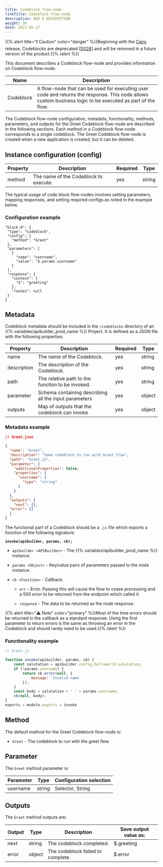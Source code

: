 ```yaml
---
title: Codeblock flow-node
linkTitle: Codeblock flow-node
description: ADD A DESCRIPTION
weight: 30
date: 2021-05-17
---
```


{{% alert title="❗️ Caution" color="danger" %}}Beginning with the [Cairo](/docs/deprecations/) release, Codeblocks are deprecated \[[D028](/docs/deprecations/#D028)\] and will be removed in a future version of the product.{{% /alert %}}

This document describes a Codeblock flow-node and provides information on Codeblock flow-node.

| Name | Description |
| --- | --- |
| Codeblock | A flow-node that can be used for executing user code and returns the response. This node allows custom business logic to be executed as part of the flow. |

The Codeblock flow-node configuration, metadata, functionality, methods, parameters, and outputs for the Greet Codeblock flow-node are described in the following sections. Each method in a Codeblock flow-node corresponds to a single codeblock. The Greet Codeblock flow-node is created when a new application is created, but it can be deleted.

## Instance configuration (config)

| Property | Description | Required | Type |
| --- | --- | --- | --- |
| method | The name of the Codeblock to execute. | yes | string |

The typical usage of code block flow-nodes involves setting parameters, mapping responses, and setting required configs as noted in the example below.

### Configuration example

```
"block.0": {
 "type": "Codeblock",
 "config": {
   "method": "Greet"
 },
 "parameters": [
   {
     "name": "username",
     "value": "$.params.username"
   }
 ],
 "response": {
   "context": {
     "$": "greeting"
   },
   "routes": null
 }
}
```

## Metadata

Codeblock metadata should be included in the `/codeblocks` directory of an {{% variables/apibuilder_prod_name %}} Project. It is defined as a JSON file with the following properties:

| Property | Description | Required | Type |
| --- | --- | --- | --- |
| name | The name of the Codeblock. | yes | string |
| description | The description of the Codeblock. | yes | string |
| path | The relative path to the function to be invoked. | yes | string |
| parameter | Schema containing describing all the input parameters | yes | object |
| outputs | Map of outputs that the codeblock can invoke | yes | object |

### Metadata example

```json
// Greet.json

{
  "name": "Greet",
  "description": "Some codeblock to run with Greet flow",
  "path": "Greet.js",
  "parameter": {
    "additionalProperties": false,
    "properties": {
      "username": {
        "type": "string"
      }
    }
  },
  "outputs": {
    "next": {},
  "error": {}
  }
}
```

The functional part of a Codeblock should be a `.js` file which exports a function of the following signature:

**`invoke(apibuilder, params, cb);`**

* `apibuilder <APIBuilder>` - The {{% variables/apibuilder_prod_name %}} instance.

* `params <Object>` - Key/value pairs of parameters passed to the node instance.

* `cb <Function>` - Callback.

    * `err` - Error. Passing this will cause the flow to cease processing and a 500 error to be returned from the endpoint which called it.

    * `response` - The data to be returned as the node response.

{{% alert title="⚠️ Note" color="primary" %}}Most of the time errors should be returned in the callback as a standard response. Using the first parameter to return errors is the same as throwing an error in the Codeblock and should rarely need to be used.{{% /alert %}}

### Functionality example

```javascript
// Greet.js

function invoke(apibuilder, params, cb) {
    const salutation = apibuilder.config.helloworld.salutation;
    if (!params.username) {
        return cb.error(null, {
            message: 'Invalid name'
        });
    }
    const body = salutation + ' ' + params.username;
    cb(null, body);
}
exports = module.exports = invoke
```

## Method

The default method for the Greet Codeblock flow-node is:

* `Greet` - The codeblock to run with the greet flow.

## Parameter

The `Greet` method parameter is:

| Parameter | Type | Configuration selection |
| --- | --- | --- |
| username | string | Selector, String |

## Outputs

The `Greet` method outputs are:

| Output | Type | Description | Save output value as: |
| --- | --- | --- | --- |
| next | string | The codeblock completed. | $.greeting |
| error | object | The codeblock failed to complete. | $.error |
